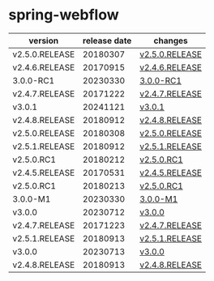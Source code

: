 # spring-webflow	


|version|release date|changes|
|---|---|---|
|v2.5.0.RELEASE|20180307|[v2.5.0.RELEASE](./v2.5.0.RELEASE-20180307.md)|
|v2.4.6.RELEASE|20170915|[v2.4.6.RELEASE](./v2.4.6.RELEASE-20170915.md)|
|3.0.0-RC1|20230330|[3.0.0-RC1](./3.0.0-RC1-20230330.md)|
|v2.4.7.RELEASE|20171222|[v2.4.7.RELEASE](./v2.4.7.RELEASE-20171222.md)|
|v3.0.1|20241121|[v3.0.1](./v3.0.1-20241121.md)|
|v2.4.8.RELEASE|20180912|[v2.4.8.RELEASE](./v2.4.8.RELEASE-20180912.md)|
|v2.5.0.RELEASE|20180308|[v2.5.0.RELEASE](./v2.5.0.RELEASE-20180308.md)|
|v2.5.1.RELEASE|20180912|[v2.5.1.RELEASE](./v2.5.1.RELEASE-20180912.md)|
|v2.5.0.RC1|20180212|[v2.5.0.RC1](./v2.5.0.RC1-20180212.md)|
|v2.4.5.RELEASE|20170531|[v2.4.5.RELEASE](./v2.4.5.RELEASE-20170531.md)|
|v2.5.0.RC1|20180213|[v2.5.0.RC1](./v2.5.0.RC1-20180213.md)|
|3.0.0-M1|20230330|[3.0.0-M1](./3.0.0-M1-20230330.md)|
|v3.0.0|20230712|[v3.0.0](./v3.0.0-20230712.md)|
|v2.4.7.RELEASE|20171223|[v2.4.7.RELEASE](./v2.4.7.RELEASE-20171223.md)|
|v2.5.1.RELEASE|20180913|[v2.5.1.RELEASE](./v2.5.1.RELEASE-20180913.md)|
|v3.0.0|20230713|[v3.0.0](./v3.0.0-20230713.md)|
|v2.4.8.RELEASE|20180913|[v2.4.8.RELEASE](./v2.4.8.RELEASE-20180913.md)|
